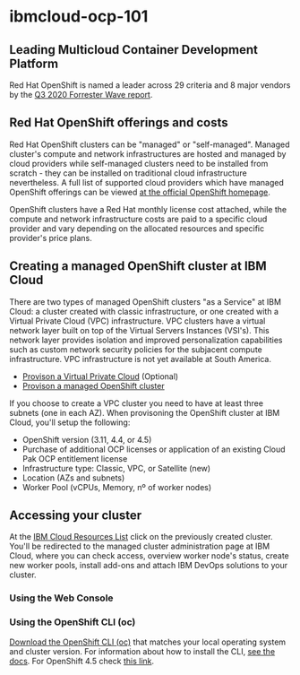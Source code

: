 # ibmcloud-ocp-101

## Leading Multicloud Container Development Platform

Red Hat OpenShift is named a leader across 29 criteria and 8 major vendors by the [Q3 2020 Forrester Wave report](https://www.openshift.com/2020-forrester-wave?hsLang=en-us).

## Red Hat OpenShift offerings and costs

Red Hat OpenShift clusters can be "managed" or "self-managed". Managed cluster's compute and network infrastructures are hosted and managed by cloud providers while self-managed clusters need to be installed from scratch - they can be installed on traditional cloud infrastructure nevertheless. A full list of supported cloud providers which have managed OpenShift offerings can be viewed [at the official OpenShift homepage](https://www.openshift.com/products/pricing/).

OpenShift clusters have a Red Hat monthly license cost attached, while the compute and network infrastructure costs are paid to a specific cloud provider and vary depending on the allocated resources and specific provider's price plans.

## Creating a managed OpenShift cluster at IBM Cloud

There are two types of managed OpenShift clusters "as a Service" at IBM Cloud: a cluster created with classic infrastructure, or one created with a Virtual Private Cloud (VPC) infrastructure. VPC clusters have a virtual network layer built on top of the Virtual Servers Instances (VSI's). This network layer provides isolation and improved personalization capabilities such as custom network security policies for the subjacent compute infrastructure. VPC infrastructure is not yet available at South America.

- [Provison a Virtual Private Cloud](https://cloud.ibm.com/vpc/provision/vpc) (Optional)
- [Provison a managed OpenShift cluster](https://cloud.ibm.com/kubernetes/catalog/create?platformType=openshift)

If you choose to create a VPC cluster you need to have at least three subnets (one in each AZ). When provisoning the OpenShift cluster at IBM Cloud, you'll setup the following:

- OpenShift version (3.11, 4.4, or 4.5)
- Purchase of additional OCP licenses or application of an existing Cloud Pak OCP entitlement license
- Infrastructure type: Classic, VPC, or Satellite (new)
- Location (AZs and subnets)
- Worker Pool (vCPUs, Memory, nº of worker nodes)

## Accessing your cluster

At the [IBM Cloud Resources List](https://cloud.ibm.com/resources) click on the previously created cluster. You'll be redirected to the managed cluster administration page at IBM Cloud, where you can check access, overview worker node's status, create new worker pools, install add-ons and attach IBM DevOps solutions to your cluster.

### Using the Web Console

### Using the OpenShift CLI (oc)

[Download the OpenShift CLI (oc)](https://mirror.openshift.com/pub/openshift-v4/clients/oc/) that matches your local operating system and cluster version. For information about how to install the CLI, [see the docs](https://cloud.ibm.com/docs/openshift?topic=openshift-openshift-cli#cli_oc). For OpenShift 4.5 check [this link](https://mirror.openshift.com/pub/openshift-v4/clients/oc/4.5/).



